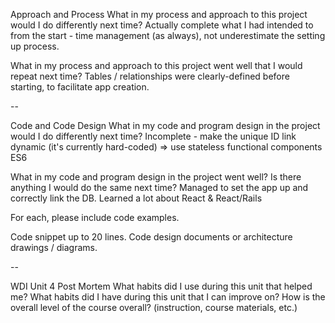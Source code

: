Approach and Process
What in my process and approach to this project would I do differently next time?
Actually complete what I had intended to from the start - time management (as always), not underestimate the setting up process.

What in my process and approach to this project went well that I would repeat next time?
Tables / relationships were clearly-defined before starting, to facilitate app creation.

--


Code and Code Design
What in my code and program design in the project would I do differently next time?
Incomplete - make the unique ID link dynamic (it's currently hard-coded) => use stateless functional components ES6

What in my code and program design in the project went well? Is there anything I would do the same next time?
Managed to set the app up and correctly link the DB. Learned a lot about React & React/Rails

For each, please include code examples.

Code snippet up to 20 lines.
Code design documents or architecture drawings / diagrams.

--


WDI Unit 4 Post Mortem
What habits did I use during this unit that helped me?
What habits did I have during this unit that I can improve on?
How is the overall level of the course overall? (instruction, course materials, etc.)